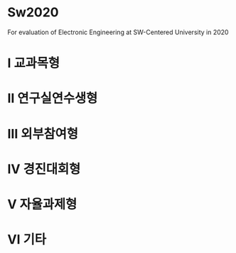 # Sw2020
For evaluation of Electronic Engineering at SW-Centered University in 2020

# Ⅰ 교과목형

# Ⅱ 연구실연수생형

# Ⅲ 외부참여형

# Ⅳ 경진대회형

# Ⅴ 자율과제형

# Ⅵ 기타
